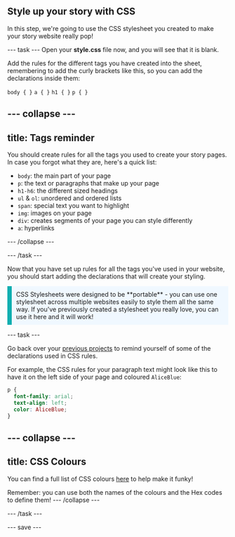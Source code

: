 ## Style up your story with CSS

In this step, we're going to use the CSS stylesheet you created to make your story website really pop! 

--- task ---
Open your **style.css** file now, and you will see that it is blank. 

Add the rules for the different tags you have created into the sheet, remembering to add the curly brackets like this, so you can add the declarations inside them:

```body { }```
```a { }```
```h1 { }```
```p { }```

--- collapse ---
---
title: Tags reminder
---

You should create rules for all the tags you used to create your story pages. In case you forgot what they are, here's a quick list:

+ ```body```: the main part of your page
+ ```p```: the text or paragraphs that make up your page
+ ```h1-h6```: the different sized headings
+ ```ul``` & ```ol```: unordered and ordered lists
+ ```span```: special text you want to highlight
+ ```img```: images on your page
+ ```div```: creates segments of your page you can style differently
+ ```a```: hyperlinks

--- /collapse ---

--- /task ---

Now that you have set up rules for all the tags you've used in your website, you should start adding the declarations that will create your styling. 

<p style="border-left: solid; border-width:10px; border-color: #0faeb0; background-color: aliceblue; padding: 10px;"> CSS Stylesheets were designed to be **portable** - you can use one stylesheet across multiple websites easily to style them all the same way. If you've previously created a stylesheet you really love, you can use it here and it will work!</p>

--- task ---

Go back over your [previous projects](https://learning-admin.raspberrypi.org/en/projects/edit-the-web/2) to remind yourself of some of the declarations used in CSS rules. 

For example, the CSS rules for your paragraph text might look like this to have it on the left side of your page and coloured ```AliceBlue```:
```css
p {
  font-family: arial;
  text-align: left;
  color: AliceBlue;
}
```

--- collapse ---
---
title: CSS Colours
---
You can find a full list of CSS colours [here](https://www.w3schools.com/cssref/css_colors.asp) to help make it funky!

Remember: you can use both the names of the colours and the Hex codes to define them!
--- /collapse ---

--- /task ---

--- save ---